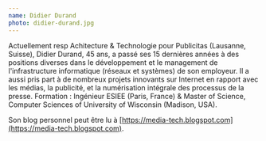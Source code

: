 ```yaml
---
name: Didier Durand
photo: didier-durand.jpg
---
```


Actuellement resp Achitecture & Technologie pour Publicitas (Lausanne, Suisse), Didier Durand, 45 ans, a passé ses 15 dernières années à des positions diverses dans le développement et le management de l'infrastructure informatique (réseaux et systèmes) de son employeur. Il a aussi pris part à de nombreux projets innovants sur Internet en rapport avec les médias, la publicité, et la numérisation intégrale des processus de la presse. Formation : Ingénieur ESIEE (Paris, France) & Master of Science, Computer Sciences of University of Wisconsin (Madison, USA).

Son blog personnel peut être lu à [https://media-tech.blogspot.com](https://media-tech.blogspot.com).
